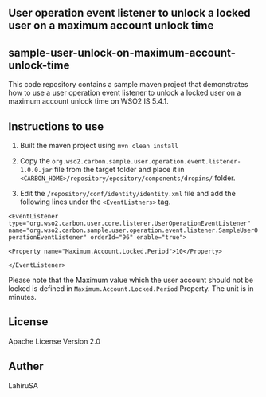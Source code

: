 ## User operation event listener to unlock a locked user on a maximum account unlock time 
## sample-user-unlock-on-maximum-account-unlock-time
This code repository contains a sample maven project that demonstrates how to use a user operation event listener to
unlock a locked user on a maximum account unlock time on  WSO2 IS 5.4.1.

## Instructions to use

1. Built the maven project using `mvn clean install`

2. Copy the `org.wso2.carbon.sample.user.operation.event.listener-1.0.0.jar` file from the target folder and place it in `<CARBON_HOME>/repository/epository/components/dropins/` folder.

3. Edit the `/repository/conf/identity/identity.xml` file and add the following lines under the `<EventListners>` tag.

`<EventListener type="org.wso2.carbon.user.core.listener.UserOperationEventListener" name="org.wso2.carbon.sample.user.operation.event.listener.SampleUserOperationEventListener" orderId="96" enable="true">`

`<Property name="Maximum.Account.Locked.Period">10</Property>`

`</EventListener>`

Please note that the Maximum value which the user account should not be locked is defined in `Maximum.Account.Locked.Period` Property. The unit is in minutes.
## License 

  Apache License Version 2.0

## Auther

LahiruSA

